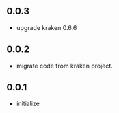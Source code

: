 ## 0.0.3

* upgrade kraken 0.6.6

## 0.0.2

* migrate code from kraken project.

## 0.0.1

* initialize
